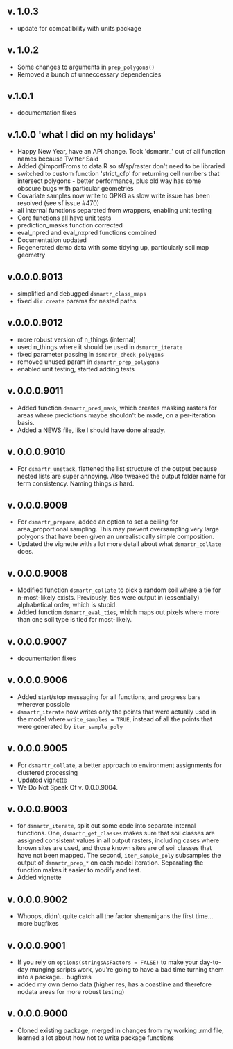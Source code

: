 ## v. 1.0.3
  * update for compatibility with units package

## v. 1.0.2
  * Some changes to arguments in `prep_polygons()`
  * Removed a bunch of unneccessary dependencies

## v.1.0.1
  * documentation fixes

## v.1.0.0 'what I did on my holidays'
  * Happy New Year, have an API change. Took 'dsmartr_' out of all function names because Twitter Said
  * Added @importFroms to data.R so sf/sp/raster don't need to be libraried
  * switched to custom function 'strict_cfp' for returning cell numbers that intersect polygons - better performance, plus old way has some obscure bugs with particular geometries
  * Covariate samples now write to GPKG as slow write issue has been resolved (see sf issue #470)
  * all internal functions separated from wrappers, enabling unit testing
  * Core functions all have unit tests
  * prediction_masks function corrected
  * eval_npred and eval_nxpred functions combined
  * Documentation updated
  * Regenerated demo data with some tidying up, particularly soil map geometry

## v.0.0.0.9013

  * simplified and debugged `dsmartr_class_maps`
  * fixed `dir.create` params for nested paths

## v.0.0.0.9012

  * more robust version of n_things (internal)
  * used n_things where it should be used in `dsmartr_iterate`
  * fixed parameter passing in `dsmartr_check_polygons`
  * removed unused param in `dsmartr_prep_polygons`
  * enabled unit testing, started adding tests

## v. 0.0.0.9011

  * Added function `dsmartr_pred_mask`, which creates masking rasters for areas where predictions maybe shouldn't be made, on a per-iteration basis.
  * Added a NEWS file, like I should have done already.
  
## v. 0.0.0.9010

  * For `dsmartr_unstack`, flattened the list structure of the output because nested lists are super annoying. Also tweaked the output folder name for term consistency. Naming things *is* hard.
  
## v. 0.0.0.9009

  * For `dsmartr_prepare`, added an option to set a ceiling for area_proportional sampling. This may prevent oversampling very large polygons that have been given an unrealistically simple composition.
  * Updated the vignette with a lot more detail about what `dsmartr_collate` does.
  
## v. 0.0.0.9008
  
  * Modified function `dsmartr_collate` to pick a random soil where a tie for n-most-likely exists. Previously, ties were output in (essentially) alphabetical order, which is stupid.
  * Added function `dsmartr_eval_ties`, which maps out pixels where more than one soil type is tied
  for most-likely.
  
## v. 0.0.0.9007

  * documentation fixes
  
## v. 0.0.0.9006

  * Added start/stop messaging for all functions, and progress bars wherever possible
  * `dsmartr_iterate` now writes only the points that were actually used in the model where `write_samples = TRUE`, instead of all the points that were generated by `iter_sample_poly`
  
## v. 0.0.0.9005

  * For `dsmartr_collate`, a better approach to environment assignments for clustered processing
  * Updated vignette
  * We Do Not Speak Of v. 0.0.0.9004.
  
## v. 0.0.0.9003

  * for `dsmartr_iterate`, split out some code into separate internal functions. One, `dsmartr_get_classes` makes sure that soil classes are assigned consistent values in all output rasters, including cases where known sites are used, and those known sites are of soil classes that have not been mapped. The second, `iter_sample_poly` subsamples the output of `dsmartr_prep_*` on each model iteration. Separating the function makes it easier to modify and test.
  * Added vignette

## v. 0.0.0.9002

  * Whoops, didn't quite catch all the factor shenanigans the first time... more bugfixes


## v. 0.0.0.9001

  * If you rely on `options(stringsAsFactors = FALSE)` to make your day-to-day munging scripts work, you're going to have a bad time turning them into a package... bugfixes
  * added my own demo data (higher res, has a coastline and therefore nodata areas for more robust testing)
  
## v. 0.0.0.9000

  * Cloned existing package, merged in changes from my working .rmd file, learned a lot about how not to write package functions
  
